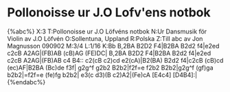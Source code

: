 # Pollonoisse ur J.O Lofv'ens notbok

{%abc%}
X:3
T:Pollonoisse ur J.O Löfvéns notbok
N:Ur Dansmusik för Violin av J.O Löfvén
O:Sollentuna, Uppland
R:Polska
Z:Till abc av Jon Magnusson 090902
M:3/4
L:1/16
K:Bb
B,2BA B2D2 F4|B2BA B2d2 f4|e2ed c2cB A2AG|(FB)AB (cB)AG (FE)DC|
B,2BA B2D2 F4|B2BA B2d2 f4|e2ed c2cB A2AG|(FB)AB c4 B4::
c2(cB c2)cd e2(cA)|B2(BA) B2d2 f4|c2cB (cB)cd (ec)AF|B2BA (Bc)de f3f|
g2g^f g2b2 B2b2|f2f=e f2b2 B2b2|g2g^f (gf)ga b2b2|=f2f=e (fe)fg b2b2|
e3(c d3)(B c2)A2|(Fe)cA [E4c4] [D4B4]:|
{%endabc%}
